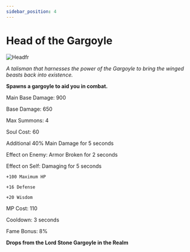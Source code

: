 ```yaml
---
sidebar_position: 4
---
```


# Head of the Gargoyle

![Headfr](https://vwiki.valorserver.com/api/item/picture/head%20of%20the%20gargoyle)

<i>A talisman that harnesses the power of the Gargoyle to bring the winged beasts back into existence.</i>

**Spawns a gargoyle to aid you in combat.**

Main Base Damage: 900

Base Damage: 650

Max Summons: 4

Soul Cost: 60

Additional 40% Main Damage for 5 seconds

Effect on Enemy: Armor Broken for 2 seconds

Effect on Self: Damaging for 5 seconds

    +100 Maximum HP

    +16 Defense

    +20 Wisdom

MP Cost: 110

Cooldown: 3 seconds

Fame Bonus: 8%

**Drops from the Lord Stone Gargoyle in the Realm**

